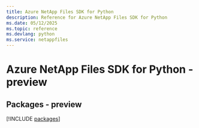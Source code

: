 ```yaml
---
title: Azure NetApp Files SDK for Python
description: Reference for Azure NetApp Files SDK for Python
ms.date: 05/12/2025
ms.topic: reference
ms.devlang: python
ms.service: netappfiles
---
```

# Azure NetApp Files SDK for Python - preview
## Packages - preview
[!INCLUDE [packages](netapp-files-index.md)]